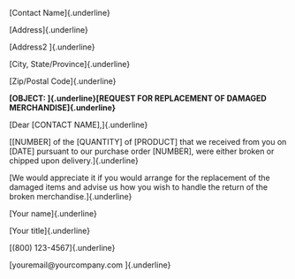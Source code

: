 [Contact Name]{.underline}

[Address]{.underline}

[Address2 ]{.underline}

[City, State/Province]{.underline}

[Zip/Postal Code]{.underline}

**[OBJECT: ]{.underline}[REQUEST FOR REPLACEMENT OF DAMAGED
MERCHANDISE]{.underline}**

[Dear \[CONTACT NAME\],]{.underline}

[\[NUMBER\] of the \[QUANTITY\] of \[PRODUCT\] that we received from you
on \[DATE\] pursuant to our purchase order \[NUMBER\], were either
broken or chipped upon delivery.]{.underline}

[We would appreciate it if you would arrange for the replacement of the
damaged items and advise us how you wish to handle the return of the
broken merchandise.]{.underline}

[Your name]{.underline}

[Your title]{.underline}

[(800) 123-4567]{.underline}

[youremail\@yourcompany.com ]{.underline}
